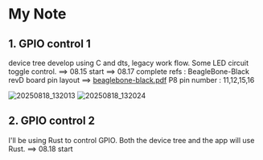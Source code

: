 # My Note
## 1. GPIO control 1
   device tree develop using C and dts, legacy work flow. Some LED circuit toggle control.
   ==> 08.15 start
   ==> 08.17 complete
   refs : BeagleBone-Black revD board pin layout ==>
       [beaglebone-black.pdf](https://github.com/user-attachments/files/21827462/beaglebone-black.pdf)
   P8 pin number : 11,12,15,16

![20250818_132013](https://github.com/user-attachments/assets/18edf058-d9f0-482f-9d2f-9a91c4a87eba)
![20250818_132024](https://github.com/user-attachments/assets/2e2824c6-c735-4f48-91b3-83553e8bb40d)


   
## 2. GPIO control 2
   I'll be using Rust to control GPIO. Both the device tree and the app will use Rust.
   ==> 08.18 start
